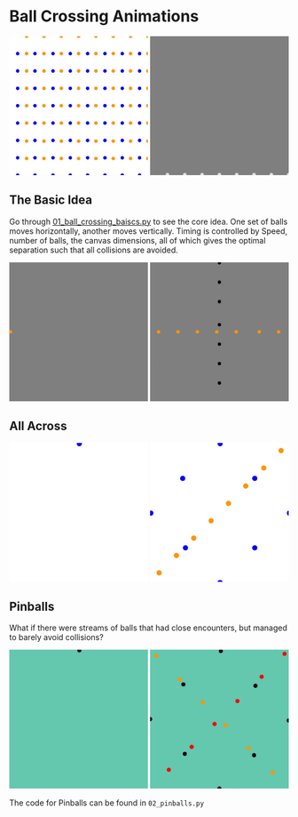 # Ball Crossing Animations

<img src="images/balls_blue_orange.gif" width="250">

<img src="images/balls9x9.gif" width="250">

## The Basic Idea

Go through [01_ball_crossing_baiscs.py](01_ball_crossing_basics.py) to see the core idea.
One set of balls moves horizontally, another moves vertically. Timing is controlled by Speed, number of balls,
the canvas dimensions, all of which gives the optimal separation such that all collisions are avoided.

<img src="images/basic_cross_start.gif" width="250">
<img src="images/basic_cross_steady.gif" width="250">

## All Across

<img src="images/dia1_bounce5_start.gif" width="250">
<img src="images/dia1_bounce5_steady.gif" width="250">

## Pinballs

What if there were streams of balls that had close encounters, but managed to barely avoid collisions?

<img src="images/pinballs_start.gif" width="250">
<img src="images/pinballs_steady.gif" width="250">

The code for Pinballs can be found in `02_pinballs.py`




